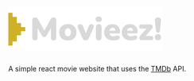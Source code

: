 # ![Moviez!](./src/assets/logo.svg)

A simple react movie website that uses the [TMDb](https://developer.themoviedb.org/docs) API.
